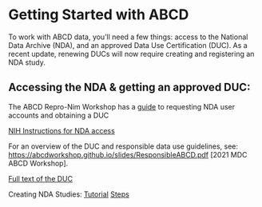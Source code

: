 # Getting Started with ABCD 

To work with ABCD data, you’ll need a few things: access to the National Data Archive (NDA), and an approved Data Use Certification (DUC). As a recent update, renewing DUCs will now require creating and registering an NDA study. 

## Accessing the NDA & getting an approved DUC: 
The ABCD Repro-Nim Workshop has a [guide](https://docs.google.com/document/d/18hsT2x15bypuXFcfMQb9Ck_YEB7VvY2j4w5hwbV78A4/edit) to requesting NDA user accounts and obtaining a DUC 

[NIH Instructions for NDA access](https://nda.nih.gov/about/creating-an-nda-account) 

For an overview of the DUC and responsible data use guidelines, see: https://abcdworkshop.github.io/slides/ResponsibleABCD.pdf [2021 MDC ABCD Workshop]. 

[Full text of the DUC](https://s3.amazonaws.com/nda.nih.gov/Documents/NDA+Data+Access+Request+DUC+FINAL.pdf) 

Creating NDA Studies:
[Tutorial](https://nda.nih.gov/training/module?trainingModuleId=training.study&slideId=slide.study.intro) 
[Steps](https://nda.nih.gov/get/manuscript-preparation.html) 
